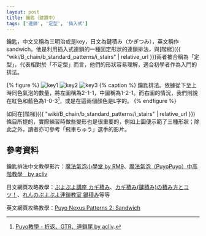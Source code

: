 ```yaml
---
layout: post
title: 鑰匙（建置中）
tags: ['連鎖', '定型', '插入式']
---
```


鑰匙，中文又稱為三明治或是key，日文為鍵積み（かぎつみ），英文稱作sandwich。他是利用插入式連鎖的一種固定形狀的連鎖排法，與[階梯]({{ "wiki/B_chain/b_standard_patterns/i_stairs" | relative_url }})兩者被合稱為「定型」，代表相對於「不定型」而言，他們的形狀容易理解，適合初學者作為入門的排法。

{% figure %}
  ![key1](https://puyonexus.com/chainsim/image/Ztuv6.png)
  ![key2](https://puyonexus.com/chainsim/image/KThA9.png)
  ![key3](https://puyonexus.com/chainsim/image/XFACR.png)
{% caption %}
鑰匙排法。依據從下至上時同色氣泡的數量，將左圖稱為2-1-1，中圖稱為1-2-1。而右圖的情況，我們則說在紅色和藍色為1-0-3[^1]，或是在這兩個顏色是L字的。
{% endfigure %}

如同在[階梯]({{ "wiki/B_chain/b_standard_patterns/i_stairs" | relative_url }})條目所提的，實際練習時做些變形也是很重要的，例如上圖便示範了三種形狀；除此之外，讀者亦可參考「飛車ちゅう」選手的影片。

## 參考資料

鑰匙排法中文教學影片：[魔法氣泡小學堂 by RM9](https://www.youtube.com/watch?v=tLOhr0HjnuM)、[魔法氣泡（PuyoPuyo）中高階教學　by acliv](https://www.youtube.com/watch?v=jTBsO61oDKE)

日文網頁攻略教學：[ぷよぷよ講座  カギ積み](http://alg-d.com/game/puyo/chain2.html)、[カギ積み(鍵積み)の積み方とコツ！](https://jiyu-cho.com/puyopuyo-kagi)、[れんのぷよぷよ連鎖教室 鍵積み](http://ren-channnel.com/kaidan/)等等

英文網頁攻略教學：[Puyo Nexus Patterns 2: Sandwich](https://puyonexus.com/wiki/Patterns_2:_Sandwich)

[^1]: [Puyo教學 - 折返、GTR、連鎖尾 by acliv](https://youtu.be/VvUC88qDAFg?t=100).
